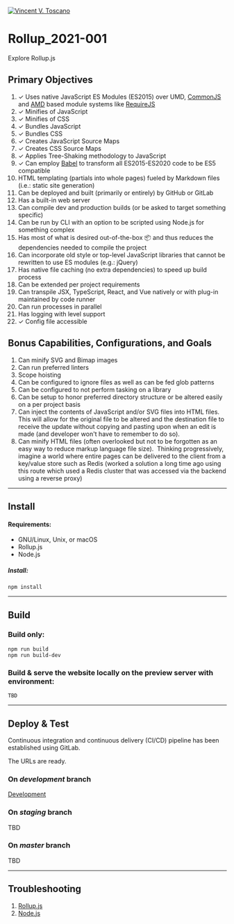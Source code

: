 [![Vincent V. Toscano](http://vflux.biz/assets/imgs/global/VincentVToscanoTM2015_300x300.png)](http://vflux.biz)

# Rollup_2021-001
Explore Rollup.js

## Primary Objectives
1. ✓ Uses native JavaScript ES Modules (ES2015) over UMD, [CommonJS](https://en.wikipedia.org/wiki/CommonJS) and [AMD](https://github.com/amdjs/amdjs-api/blob/master/AMD.md) based module systems like [RequireJS](https://requirejs.org/) 
2. ✓ Minifies of JavaScript
3. ✓ Minifies of CSS
4. ✓ Bundles JavaScript
5. ✓ Bundles CSS
6. ✓ Creates JavaScript Source Maps
7. ✓ Creates CSS Source Maps
8. ✓ Applies Tree-Shaking methodology to JavaScript
9. ✓ Can employ [Babel](https://babeljs.io/docs/en/babel-preset-env) to transform all ES2015-ES2020 code to be ES5 compatible
10. HTML templating (partials into whole pages) fueled by Markdown files (i.e.: static site generation)
11. Can be deployed and built (primarily or entirely) by GitHub or GitLab
12. Has a built-in web server
13. Can compile dev and production builds (or be asked to target something specific)
14. Can be run by CLI with an option to be scripted using Node.js for something complex
15. Has most of what is desired out-of-the-box 📦 and thus reduces the dependencies needed to compile the project
16. Can incorporate old style or top-level JavaScript libraries that cannot be rewritten to use ES modules (e.g.: jQuery)
17. Has native file caching (no extra dependencies) to speed up build process
18. Can be extended per project requirements
19. Can transpile JSX, TypeScript, React, and Vue natively or with plug-in maintained by code runner
20. Can run processes in parallel
21. Has logging with level support
22. ✓ Config file accessible

## Bonus Capabilities, Configurations, and Goals
1. Can minify SVG and Bimap images
2. Can run preferred linters
3. Scope hoisting
4. Can be configured to ignore files as well as can be fed glob patterns
5. Can be configured to not perform tasking on a library
6. Can be setup to honor preferred directory structure or be altered easily on a per project basis
7. Can inject the contents of JavaScript and/or SVG files into HTML files. This will allow for the original file to be altered and the destination file to receive the update without copying and pasting upon when an edit is made (and developer won't have to remember to do so).
8. Can minify HTML files (often overlooked but not to be forgotten as an easy way to reduce markup language file size).  Thinking progressively, imagine a world where entire pages can be delivered to the client from a key/value store such as Redis (worked a solution a long time ago using this route which used a Redis cluster that was accessed via the backend using a reverse proxy)

---

## Install
#### Requirements:
- GNU/Linux, Unix, or macOS
- Rollup.js
- Node.js

##### Install:
```npm install```

---

## Build
### Build only:
```
npm run build  
npm run build-dev
```  

### Build & serve the website locally on the preview server with environment:
```
TBD
```

---

## Deploy & Test
Continuous integration and continuous delivery (CI/CD) pipeline has been established using GitLab.

The URLs are ready.
### On ***development*** branch
[Development](http://127.0.0.1:4000)

### On ***staging*** branch
TBD

### On ***master*** branch
TBD

---

## Troubleshooting
1. [Rollup.js](https://rollupjs.org/)
2. [Node.js](https://nodejs.org/)

